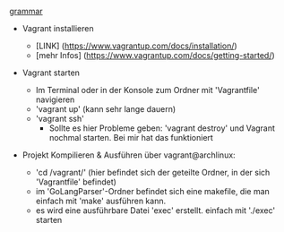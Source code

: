 [grammar](https://github.com/cschmidt74/CCLab/blob/master/p1/grammar.md)

- Vagrant installieren
    - [LINK] (https://www.vagrantup.com/docs/installation/)  
    - [mehr Infos] (https://www.vagrantup.com/docs/getting-started/)

- Vagrant starten
    - Im Terminal oder in der Konsole zum Ordner mit 'Vagrantfile' navigieren
    - 'vagrant up'  (kann sehr lange dauern)
    - 'vagrant ssh'
        - Sollte es hier Probleme geben: 'vagrant destroy' und Vagrant nochmal starten. Bei mir hat das funktioniert  

- Projekt Kompilieren & Ausführen über vagrant@archlinux:
    - 'cd /vagrant/' (hier befindet sich der geteilte Ordner, in der sich 'Vagrantfile' befindet)
    - im 'GoLangParser'-Ordner befindet sich eine makefile, die man einfach mit 'make' ausführen kann.
    - es wird eine ausführbare Datei 'exec' erstellt. einfach mit './exec' starten
